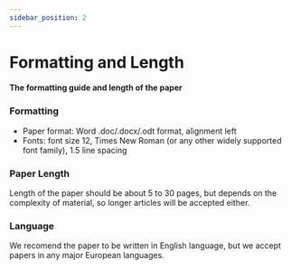 ```yaml
---
sidebar_position: 2
---
```


# Formatting and Length

#### The formatting guide and length of the paper

### Formatting

- Paper format: Word .doc/.docx/.odt format, alignment left
- Fonts: font size 12, Times New Roman (or any other widely supported font family), 1.5 line spacing

### Paper Length

Length of the paper should be about 5 to 30 pages, but depends on the complexity of material, so longer articles will be accepted either. ​


### Language

We recomend the paper to be written in English language, but we accept papers in any major European languages. 

